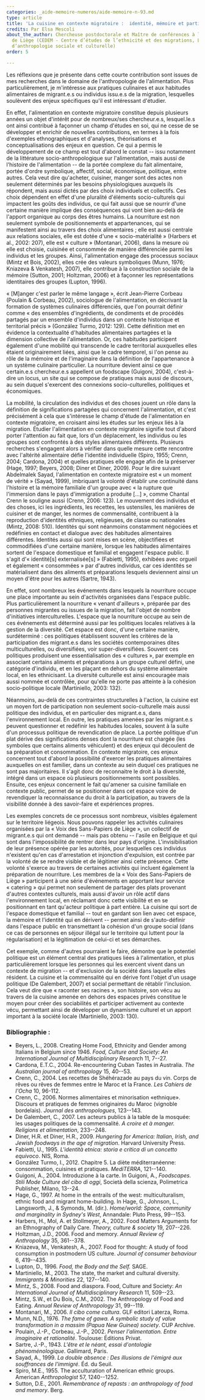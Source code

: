 ```yaml
---
categories: _aide-memoire-numeros/aide-memoire-n-93.md
type: article
title: 'La cuisine en contexte migratoire :  identité, mémoire et participation '
credits: Par Elsa Mescoli
about_the_author: Chercheuse postdoctorale et Maître de conférences à l’Université
  de Liège (CEDEM - Centre d’études de l’ethnicité et des migrations, LASC - Laboratoire
  d’anthropologie sociale et culturelle)
order: 5

---
```

Les réflexions que je présente dans cette courte contribution sont issues de mes recherches dans le domaine de l'anthropologie de l'alimentation. Plus particulièrement, je m'intéresse aux pratiques culinaires et aux habitudes alimentaires de migrant.e.s ou individus issu.e.s de la migration, lesquelles soulèvent des enjeux spécifiques qu'il est intéressant d'étudier.

En effet, l'alimentation en contexte migratoire constitue depuis plusieurs années un objet d'intérêt pour de nombreux/ses chercheur.e.s, lesquel.le.s ont ainsi contribué à façonner un champ d'études en soi, qui ne cesse de se développer et enrichir de nouvelles contributions, en termes à la fois d'exemples ethnographiques et d'analyses, théorisations et conceptualisations des enjeux en question. Ce qui a permis le développement de ce champ est tout d'abord le constat -- issu notamment de la littérature socio-anthropologique sur l'alimentation, mais aussi de l'histoire de l'alimentation -- de la portée complexe du fait alimentaire, portée d'ordre symbolique, affectif, social, économique, politique, entre autres. Cela veut dire qu'acheter, cuisiner, manger sont des actes non seulement déterminés par les besoins physiologiques auxquels ils répondent, mais aussi dictés par des choix individuels et collectifs. Ces choix dépendent en effet d'une pluralité d'éléments socio-culturels qui impactent les goûts des individus, ce qui fait aussi que se nourrir d'une certaine manière implique des conséquences qui vont bien au-delà de l'apport organique au corps des êtres humains. La nourriture est non seulement symbole de positionnements et appartenances, qui se manifestent ainsi au travers des choix alimentaires ; elle est aussi centrale aux relations sociales, elle est dotée d'une «&nbsp;socio-matérialité&nbsp;» (Harbers et al., 2002: 207), elle est «&nbsp;culture&nbsp;» (Montanari, 2006), dans la mesure où elle est choisie, cuisinée et consommée de manière différenciée parmi les individus et les groupes. Ainsi, l'alimentation engage des processus sociaux (Mintz et Bois, 2002), elles crée des valeurs symboliques (Munn, 1976; Kniazeva & Venkatesh, 2007), elle contribue à la construction sociale de la mémoire (Sutton, 2001; Holtzman, 2006) et à façonner les représentations identitaires des groupes (Lupton, 1996).

«&nbsp;\[M\]anger c'est parler le même langage&nbsp;», écrit Jean-Pierre Corbeau (Poulain & Corbeau, 2002), sociologue de l'alimentation, en décrivant la formation de systèmes culinaires différenciés, que l'on pourrait définir comme «&nbsp;des ensembles d'ingrédients, de condiments et de procédés partagés par un ensemble d'individus dans un contexte historique et territorial précis&nbsp;» (González Turmo, 2012: 129). Cette définition met en évidence la contextualité d'habitudes alimentaires partagées et la dimension collective de l'alimentation. Or, ces habitudes participent également d'une mobilité qui transcende le cadre territorial auxquelles elles étaient originairement liées, ainsi que le cadre temporel, si l'on pense au rôle de la mémoire et de l'imaginaire dans la définition de l'appartenance à un système culinaire particulier. La nourriture devient ainsi ce que certain.e.s chercheur.e.s appellent un foodscape (Guigoni, 2004), c'est-à-dire un locus, un site qui se compose de pratiques mais aussi de discours, au sein duquel s'exercent des connexions socio-culturelles, politiques et économiques.

La mobilité, la circulation des individus et des choses jouent un rôle dans la définition de significations partagées qui concernent l'alimentation, et c'est précisément à cela que s'intéresse le champ d'étude de l'alimentation en contexte migratoire, en croisant ainsi les études sur les enjeux liés à la migration. Étudier l'alimentation en contexte migratoire signifie tout d'abord porter l'attention au fait que, lors d'un déplacement, les individus ou les groupes sont confrontés à des styles alimentaires différents. Plusieurs recherches s'engagent alors à vérifier dans quelle mesure cette rencontre avec l'altérité alimentaire défie l'identité individuelle (Spiro, 1955; Crenn, 2004; Cardona, 2004) et quelles pratiques elle engage afin de la préserver (Hage, 1997; Beyers, 2008; Diner et Diner, 2009). Pour le dire suivant Abdelmalek Sayad, l'alimentation en contexte migratoire est « un moment de vérité » (Sayad, 1999), imbriquant la volonté d'établir une continuité dans l'histoire et la mémoire familiale d'un groupe avec «&nbsp;la rupture que l'immersion dans le pays d'immigration a produite \[...\]&nbsp;», comme Chantal Crenn le souligne aussi (Crenn, 2006: 123). Le mouvement des individus et des choses, ici les ingrédients, les recettes, les ustensiles, les manières de cuisiner et de manger, les normes de commensalité, contribuent à la reproduction d'identités ethniques, religieuses, de classe ou nationales (Mintz, 2008: 510). Identités qui sont néanmoins constamment négociées et redéfinies en contact et dialogue avec des habitudes alimentaires différentes. Identités aussi qui sont mises en scène, objectifiées et commodifiées d'une certaine manière, lorsque les habitudes alimentaires sortent de l'espace domestique et familial et engagent l'espace public. Il s'agit d'«&nbsp;identité\[s\] externalisée\[s\]&nbsp;» (Fabietti, 1995), exhibées avec orgueil et également «&nbsp;consommées&nbsp;» par d'autres individus, car ces identités se matérialisent dans des aliments et préparations lesquels deviennent ainsi un moyen d'être pour les autres (Sartre, 1943).

En effet, sont nombreux les événements dans lesquels la nourriture occupe une place importante au sein d'activités organisées dans l'espace public. Plus particulièrement la nourriture «&nbsp;venant d'ailleurs&nbsp;», préparée par des personnes migrantes ou issues de la migration, fait l'objet de nombre d'initiatives interculturelles. L'espace que la nourriture occupe au sein de ces événements est déterminé aussi par les politiques locales relatives à la gestion de la diversité. Cet espace est donc, d'une certaine manière, surdéterminé : ces politiques établissent souvent les critères de la participation des migrant.e.s dans les sociétés contemporaines dites multiculturelles, ou diversifiées, voir super-diversifiées. Souvent ces politiques produisent une essentialisation des «&nbsp;cultures&nbsp;», par exemple en associant certains aliments et préparations à un groupe culturel défini, une catégorie d'individu, et en les plaçant en dehors du système alimentaire local, en les ethnicisant. La diversité culturelle est ainsi encouragée mais aussi nommée et contrôlée, pour qu'elle ne porte pas atteinte à la cohésion socio-politique locale (Martiniello, 2003: 132).

Néanmoins, au-delà de ces contraintes structurelles à l'action, la cuisine est un moyen fort de participation non seulement socio-culturelle mais aussi politique des individus, et en particulier des migrant.e.s, dans l'environnement local. En outre, les pratiques amenées par les migrant.e.s peuvent questionner et redéfinir les habitudes locales, souvent à la suite d'un processus politique de revendication de place. La portée politique d'un plat dérive des significations denses dont la nourriture est chargée (les symboles que certains aliments véhiculent) et des enjeux qui découlent de sa préparation et consommation. En contexte migratoire, ces enjeux concernent tout d'abord la possibilité d'exercer les pratiques alimentaires auxquelles on est familier, dans un contexte au sein duquel ces pratiques ne sont pas majoritaires. Il s'agit donc de reconnaitre le droit à la diversité, intégré dans un espace où plusieurs positionnements sont possibles. Ensuite, ces enjeux concernent le fait qu'amener sa cuisine familiale en contexte public, permet de se positionner dans cet espace voire de revendiquer la reconnaissance du droit à la participation, au travers de la visibilité donnée à des savoir-faire et expériences propres.

Les exemples concrets de ce processus sont nombreux, visibles également sur le territoire liégeois. Nous pouvons rappeler les activités culinaires organisées par la «&nbsp;Voix des Sans-Papiers de Liège&nbsp;», un collectif de migrant.e.s qui ont demandé -- mais pas obtenu -- l'asile en Belgique et qui sont dans l'impossibilité de rentrer dans leur pays d'origine. L'invisibilisation de leur présence opérée par les autorités, pour lesquelles ces individus n'existent qu'en cas d'arrestation et injonction d'expulsion, est contrée par la volonté de se rendre visible et de légitimer ainsi cette présence. Cette volonté s'exerce au travers de certaines activités qui incluent également la préparation de nourriture. Les membres de la «&nbsp;Voix des Sans-Papiers de Liège&nbsp;» participent à une série d'événements en apportant leur service «&nbsp;catering&nbsp;» qui permet non seulement de partager des plats provenant d'autres contextes culturels, mais aussi d'avoir un rôle actif dans l'environnement local, en réclamant donc cette visibilité et en se positionnant en tant qu'acteur politique à part entière. La cuisine qui sort de l'espace domestique et familial -- tout en gardant son lien avec cet espace, la mémoire et l'identité qui en dérivent -- permet ainsi de s'auto-définir dans l'espace public en transmettant la cohésion d'un groupe social (dans ce cas de personnes en séjour illégal sur le territoire qui luttent pour la régularisation) et la légitimation de celui-ci et ses démarches.

Cet exemple, comme d'autres pourraient le faire, démontre que le potentiel politique est un élément central des pratiques liées à l'alimentation, et plus particulièrement lorsque les personnes qui les exercent vivent dans un contexte de migration -- et d'exclusion de la société dans laquelle elles résident. La cuisine et la commensalité qui en dérive font l'objet d'un usage politique (De Galembert, 2007) et social permettant de rétablir l'inclusion. Cela veut dire que «&nbsp;raconter ses racines&nbsp;», son histoire, son vécu au travers de la cuisine amenée en dehors des espaces privés constitue le moyen pour créer des sociabilités et participer activement au contexte vécu, permettant ainsi de développer un dynamisme culturel et un apport important à la société locale (Martiniello, 2003: 130).

<div class="card card--one">

### Bibliographie :

* Beyers, L., 2008. Creating Home Food, Ethnicity and Gender among Italians in Belgium since 1946. *Food, Culture and Society: An International Journal of Multidisciplinary Researc*h 11, 7--27.
* Cardona, E.T.C., 2004. Re-encountering Cuban Tastes in Australia. *The Australian journal of anthropology* 15, 40--53.
* Crenn, C., 2004. Les recettes de Shéhérazade au pays du vin. Corps de rêves ou rêves de femmes entre le Maroc et la France. *Les Cahiers de l'Ocha* 10, 96-112.
* Crenn, C., 2006. Normes alimentaires et minorisation «ethnique». Discours et pratiques de femmes originaires du Maroc (vignoble bordelais). *Journal des anthropologues*, 123--143.
* De Galembert, C., 2007. Les acteurs publics à la table de la mosquée: les usages politiques de la commensalité. *A croire et à manger. Religions et alimentation*, 233--248.
* Diner, H.R. et Diner, H.R., 2009. *Hungering for America: Italian, Irish, and Jewish foodways in the age of migration*. Harvard University Press.
* Fabietti, U., 1995. *L'identità etnica: storia e critica di un concetto equivoco*. NIS, Roma.
* González Turmo, I., 2012. Chapitre 5. La diète méditerranéenne: consommation, cuisines et pratiques. *MediTERRA*, 121--140.
* Guigoni, A., 2004. Introduzione à la carte. In Guigoni, A., *Foodscapes. Stili Mode Culture del cibo di oggi*, Società della scienza, Polimetrica Publisher, Milano, 13--24.
* Hage, G., 1997. At home in the entrails of the west: multiculturalism, ethnic food and migrant home-building. In Hage, G., Johnson, L., Langsworth, J., & Symonds, M. (dir.). *Home/world: Space, community and marginality in Sydney's West*, Annandale: Pluto Press, 99--153.
* Harbers, H., Mol, A. et Stollmeyer, A., 2002. Food Matters Arguments for an Ethnography of Daily Care. *Theory, culture & society* 19, 207--226.
* Holtzman, J.D., 2006. Food and memory. *Annual Review of Anthropology* 35, 361--378.
* Kniazeva, M., Venkatesh, A., 2007. Food for thought: A study of food consumption in postmodern US culture. *Journal of consumer behaviour* 6, 419--435.
* Lupton, D., 1996. *Food, the Body and the Self.* SAGE.
* Martiniello, M., 2003. The state, the market and cultural diversity. *Immigrants & Minorities* 22, 127--140.
* Mintz, S., 2008. Food and diaspora. Food, Culture and Society: *An International Journal of Multidisciplinary Research* 11, 509--23.
* Mintz, S.W., et Du Bois, C.M., 2002. The Anthropology of Food and Eating. *Annual Review of Anthropology* 31, 99--119.
* Montanari, M., 2006. *Il cibo come cultura*. GLF editori Laterza, Roma.
* Munn, N.D., 1976. *The fame of gawa. A symbolic study of value transformation in a massim (Papua New Guinea) society*. CUP Archive.
* Poulain, J.-P., Corbeau, J.-P., 2002. *Penser l'alimentation. Entre imaginaire et rationalité*. Toulouse: Éditions Privat.
* Sartre, J.-P., 1943. *L'être et le néant, essai d'ontologie phénoménologique*. Gallimard, Paris.
* Sayad, A., 1999. *La double absence : Des illusions de l'émigré aux souffrances de l'immigré*. Éd. du Seuil.
* Spiro, M.E., 1955. The acculturation of American ethnic groups. American *Anthropologist* 57, 1240--1252.
* Sutton, D.E., 2001. *Remembrance of repasts : an anthropology of food and memory*. Berg.

</div>